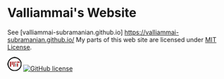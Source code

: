 # Valliammai's Website
See [valliammai-subramanian.github.io] https://valliammai-subramanian.github.io/
My parts of this web site are licensed under [MIT License](LICENSE.txt). 

[![MIT](assets/images/mit_license_icon-32x32.png)](LICENSE.txt)       [![GitHub license](https://img.shields.io/badge/license-MIT-lightgrey.svg)](https://opensource.org/licenses/MIT)
